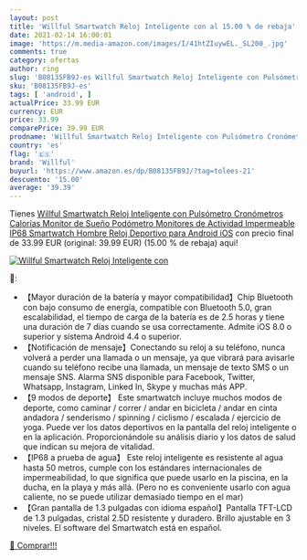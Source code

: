 ```yaml
---
layout: post
title: 'Willful Smartwatch Reloj Inteligente con al 15.00 % de rebaja'
date: 2021-02-14 16:00:01
image: 'https://m.media-amazon.com/images/I/41htZIuywEL._SL200_.jpg'
comments: true
category: ofertas
author: ring
slug: 'B08135FB9J-es Willful Smartwatch Reloj Inteligente con Pulsómetro...'
sku: 'B08135FB9J-es'
tags: [ 'android', ]
actualPrice: 33.99 EUR
currency: EUR
price: 33.99
comparePrice: 39.99 EUR
prodname: 'Willful Smartwatch Reloj Inteligente con Pulsómetro Cronómetros Calorías Monitor de Sueño Podómetro Monitores de Actividad Impermeable IP68 Smartwatch Hombre Reloj Deportivo para Android iOS'
country: 'es'
flag: '🇪🇸'
brand: 'Willful'
buyurl: 'https://www.amazon.es/dp/B08135FB9J/?tag=tolees-21'
descuento: '15.00'
average: '39.39'
---
```


Tienes [Willful Smartwatch Reloj Inteligente con Pulsómetro Cronómetros Calorías Monitor de Sueño Podómetro Monitores de Actividad Impermeable IP68 Smartwatch Hombre Reloj Deportivo para Android iOS](https://www.amazon.es/dp/B08135FB9J/?tag=tolees-21) con precio final de  33.99 EUR (original: 39.99 EUR) (15.00 %  de rebaja) aqui!

[![Willful Smartwatch Reloj Inteligente con](https://m.media-amazon.com/images/I/41htZIuywEL._SL200_.jpg)](https://www.amazon.es/dp/B08135FB9J/?tag=tolees-21)

🔎:

- 【Mayor duración de la batería y mayor compatibilidad】Chip Bluetooth con bajo consumo de energía, compatible con Bluetooth 5.0, gran escalabilidad, el tiempo de carga de la batería es de 2.5 horas y tiene una duración de 7 días cuando se usa correctamente. Admite iOS 8.0 o superior y sistema Android 4.4 o superior.
- 【Notificación de mensaje】Conectando su reloj a su teléfono, nunca volverá a perder una llamada o un mensaje, ya que vibrará para avisarle cuando su teléfono recibe una llamada, un mensaje de texto SMS o un mensaje SNS. Alarma SNS disponible para Facebook, Twitter, Whatsapp, Instagram, Linked In, Skype y muchas más APP.
- 【9 modos de deporte】 Este smartwatch incluye muchos modos de deporte, como caminar / correr / andar en bicicleta / andar en cinta andadora / senderismo / spinning / ciclismo / escalada / ejercicio de yoga. Puede ver los datos deportivos en la pantalla del reloj inteligente o en la aplicación. Proporcionándole su análisis diario y los datos de salud que indican su mejora de vitalidad.
- 【IP68 a prueba de agua】 Este reloj inteligente es resistente al agua hasta 50 metros, cumple con los estándares internacionales de impermeabilidad, lo que significa que puede usarlo en la piscina, en la ducha, en la playa y más allá. (Pero no es conveniente usarlo con agua caliente, no se puede utilizar demasiado tiempo en el mar)
- 【Gran pantalla de 1.3 pulgadas con idioma español】Pantalla TFT-LCD de 1.3 pulgadas, cristal 2.5D resistente y duradero. Brillo ajustable en 3 niveles. El software del Smartwatch está en español.

[🛒 Comprar!!!](https://www.amazon.es/dp/B08135FB9J/?tag=tolees-21)
